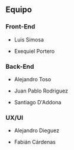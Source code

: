 ## Equipo
### Front-End

* Luis Simosa

* Exequiel Portero

### Back-End

* Alejandro Toso

* Juan Pablo Rodriguez

* Santiago D'Addona


### UX/UI

* Alejandro Dieguez

* Fabián Cárdenas  
